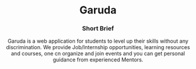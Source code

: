 <h1 align="center"> Garuda </h1>


<h3 align="center"> Short Brief </h3>

<p align="center">
Garuda is a web application for students to level up their skills without any discrimination. We provide Job/Internship opportunities, learning resources and courses, one cn organize and join events and you can get personal guidance from experienced Mentors.
 </p>
